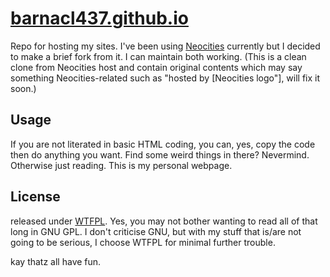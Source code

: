 # [barnacl437.github.io](https://barnacl437.github.io)
Repo for hosting my sites. I've been using [Neocities](neocities.org) currently but I decided to make a brief fork from it. I can maintain both working.
(This is a clean clone from Neocities host and contain original contents which may say something Neocities-related such as "hosted by [Neocities logo"], will fix it soon.)
## Usage
If you are not literated in basic HTML coding, you can, yes, copy the code then do anything you want. Find some weird things in there? Nevermind. Otherwise just reading. This is my personal webpage.

## License
released under [WTFPL](https://en.wikipedia.org). Yes, you may not bother wanting to read all of that long in GNU GPL. I don't criticise GNU, but with my stuff that is/are not going to be serious, I choose WTFPL for minimal further trouble.

kay thatz all have fun.
